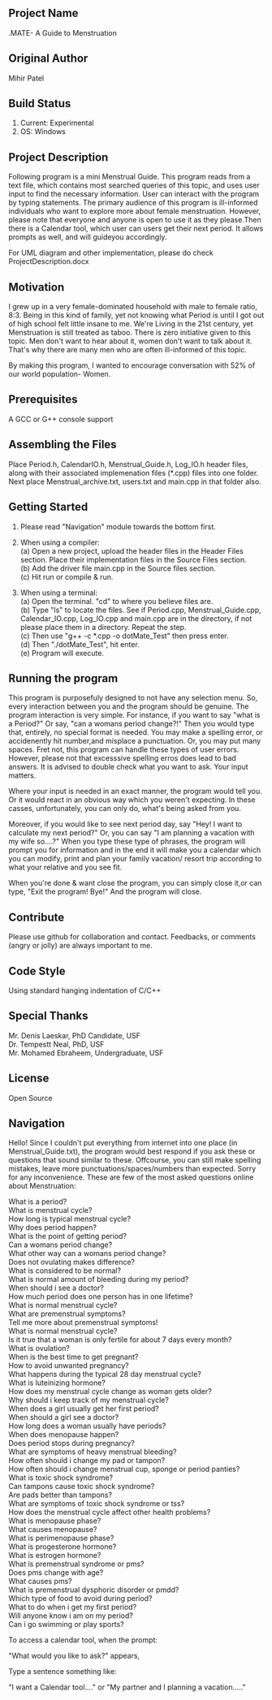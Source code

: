 Project Name
--------------
.MATE- A Guide to Menstruation

Original Author
---------------
Mihir Patel

Build Status
---------------
1) Current: Experimental
2) OS:	Windows

Project Description
-------------------
Following program is a mini Menstrual Guide. This program
reads from a text file, which contains most searched
queries of this topic, and uses user input to find the 
necessary information. User can interact with the program 
by typing statements. The primary audience of this program
is ill-informed individuals who want to explore more about 
female menstruation. However, please note that everyone and 
anyone is open to use it as they please.Then there is a 
Calendar tool, which user can users get their next period. It 
allows prompts as well, and will guideyou accordingly. 

For UML diagram and other implementation, please do check ProjectDescription.docx

Motivation
-----------
I grew up in a very female-dominated household with male to 
female ratio, 8:3. Being in this kind of family, yet not 
knowing what Period is until I got out of high school felt 
little insane to me. We're Living in the 21st century, yet
Menstruation is still treated as taboo. There is zero 
initiative given to this topic. Men don't want to hear 
about it, women don't want to talk about it. That's why 
there are many men who are often ill-informed of this topic. 

By making this program, I wanted to encourage conversation 
with 52% of our world population- Women.

Prerequisites
-------------
A GCC or G++ console support

Assembling the Files
--------------------
Place Period.h, CalendarIO.h, Menstrual_Guide.h, Log_IO.h
header files, along with their associated implemenation 
files (*.cpp) files into one folder. Next place 
Menstrual_archive.txt, users.txt and main.cpp in that folder also.

Getting Started
---------------
1) Please read "Navigation" module towards the bottom first.

2) When using a compiler:  
    (a) Open a new project, upload the header files in the Header 
     Files section. Place their implementation files in the
     Source Files section.    
    (b) Add the driver file main.cpp in the Source 
     files section.  
    (c) Hit run or compile & run.  
    
3) When using a terminal:  
    (a) Open the terminal. "cd" to where you believe files are.  
    (b) Type "ls" to locate the files. See if Period.cpp, 
      Menstrual_Guide.cpp, Calendar_IO.cpp, Log_IO.cpp and 
      main.cpp are in the directory, if not please
      place them in a directory. Repeat the step.  
    (c) Then use "g++ -c *.cpp -o dotMate_Test" then press enter.  
    (d) Then "./dotMate_Test", hit enter.  
    (e) Program will execute.  
    
    
Running the program
-------------------
This program is purposefuly designed to not have any
selection menu. So, every interaction between you and the
program should be genuine. The program interaction is
very simple. For instance, if you want to say "what is a
Period?" Or say, "can a womans period change?!"
Then you would type that, entirely, no special format 
is needed. You may make a spelling error, or accidenently 
hit number,and misplace a punctuation. Or, you may put many 
spaces. Fret not, this program can handle these types of 
user errors. However, please not that excesssive
spelling erros does lead to bad answers. It is advised to
double check what you want to ask. Your input matters.

Where your input is needed in an exact manner, the program 
would tell you. Or it would react in an obvious way which
you weren't expecting. In these casses, unfortunately,
you can only do, what's being asked from you.

Moreover, if you would like to see next period day, say 
"Hey! I want to calculate my next period?" Or, you can say
"I am planning a vacation with my wife so....?" When you
type these type of phrases, the program will prompt you for 
information and in the end it will make you a calendar 
which you can modify, print and plan your family vacation/ 
resort trip according to what your relative and you see fit. 

When you're done & want close the program, you can simply 
close it,or can type, "Exit the program! Bye!" And the
program will close. 

Contribute
------------
Please use github for collaboration and 
contact. Feedbacks, or comments (angry or jolly) are always
important to me.


Code Style
----------
Using standard hanging indentation of C/C++
    
Special Thanks
--------------
Mr. Denis Laeskar, PhD Candidate, USF  
Dr. Tempestt Neal, PhD, USF  
Mr. Mohamed Ebraheem, Undergraduate, USF  
    
License
-----------
Open Source

Navigation
-----------
Hello! Since I couldn't put everything from internet into one 
place (in Menstrual_Guide.txt), the program would best respond 
if you ask these or questions that sound similar to these. 
Offcourse, you can still make spelling mistakes, leave more 
punctuations/spaces/numbers than expected. Sorry for any 
inconvenience. These are few of the most asked questions 
online about Menstruation:  
  
  
What is a period?        
What is menstrual cycle?  
How long is typical menstrual cycle?     
Why does period happen?  
What is the point of getting period?      
Can a womans period change?      
What other way can a womans period change?         
Does not ovulating makes difference?     
What is considered to be normal?   
What is normal amount of bleeding during my period?        
When should i see a doctor?       
How much period does one person has in one lifetime?      
What is normal menstrual cycle?   
What are premenstrual symptoms?    
Tell me more about premenstrual symptoms!          
What is normal menstrual cycle?  
Is it true that a woman is only fertile for about 7 days every month?      
What is ovulation?   
When is the best time to get pregnant?    
How to avoid unwanted pregnancy?  
What happens during the typical 28 day menstrual cycle?   
What is luteinizing hormone?  
How does my menstrual cycle change as woman gets older?    
Why should i keep track of my menstrual cycle?   
When does a girl usually get her first period?  
When should a girl see a doctor?  
How long does a woman usually have periods?   
When does menopause happen?        
Does period stops during pregnancy?      
What are symptoms of heavy menstrual bleeding?   
How often should i change my pad or tampon?  
How often should i change menstrual cup, sponge or period panties?       
What is toxic shock syndrome?  
Can tampons cause toxic shock syndrome?  
Are pads better than tampons?     
What are symptoms of toxic shock syndrome or tss?          
How does the menstrual cycle affect other health problems?         
What is menopause phase?  
What causes menopause?    
What is perimenopause phase?       
What is progesterone hormone?  
What is estrogen hormone?          
What is premenstrual syndrome or pms?        
Does pms change with age?   
What causes pms?  
What is premenstrual dysphoric disorder or pmdd?   
Which type of food to avoid during period?        
What to do when i get my first period?     
Will anyone know i am on my period?        
Can i go swimming or play sports?       
  
    
To access a calendar tool, when the prompt:  

"What would you like to ask?" appears,

Type a sentence something like:  

"I want a Calendar tool...." or "My partner and I planning a vacation....."
